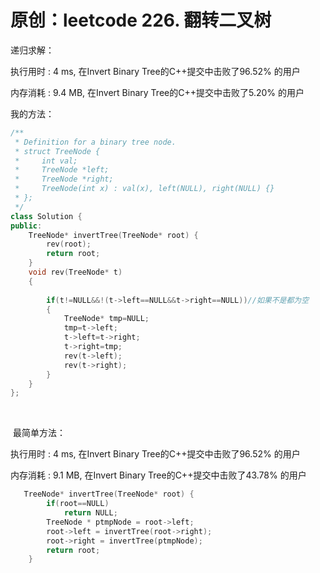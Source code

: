 # 原创：leetcode 226. 翻转二叉树

递归求解：

执行用时 : 4 ms, 在Invert Binary Tree的C++提交中击败了96.52% 的用户

内存消耗 : 9.4 MB, 在Invert Binary Tree的C++提交中击败了5.20% 的用户

我的方法：
```c++
/**
 * Definition for a binary tree node.
 * struct TreeNode {
 *     int val;
 *     TreeNode *left;
 *     TreeNode *right;
 *     TreeNode(int x) : val(x), left(NULL), right(NULL) {}
 * };
 */
class Solution {
public:
    TreeNode* invertTree(TreeNode* root) {
        rev(root);
        return root;
    }
    void rev(TreeNode* t)
    {
        
        if(t!=NULL&&!(t->left==NULL&&t->right==NULL))//如果不是都为空
        {
            TreeNode* tmp=NULL;
            tmp=t->left;
            t->left=t->right;
            t->right=tmp;
            rev(t->left);
            rev(t->right);
        }
    }
};
```
 

 最简单方法：

执行用时 : 4 ms, 在Invert Binary Tree的C++提交中击败了96.52% 的用户

内存消耗 : 9.1 MB, 在Invert Binary Tree的C++提交中击败了43.78% 的用户
```c++
   TreeNode* invertTree(TreeNode* root) {
	    if(root==NULL)
			return NULL;
		TreeNode * ptmpNode = root->left;
		root->left = invertTree(root->right);
		root->right = invertTree(ptmpNode);
		return root;
    }
```
 
